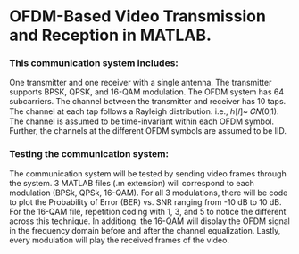 # OFDM-Based Video Transmission and Reception in MATLAB. 

### This communication system includes:
One transmitter and one receiver with a single antenna. The transmitter supports BPSK, QPSK, and 16-QAM modulation. The OFDM system has 64 subcarriers. The channel between the transmitter and receiver has 10 taps. The channel at each tap follows a Rayleigh distribution. i.e., ℎ[𝑙]~ 𝐶𝑁(0,1). The channel is assumed to be time-invariant within each OFDM symbol. Further, the channels at the different OFDM symbols are assumed to be IID.

### Testing the communication system: 
The communication system will be tested by sending video frames through the system. 3 MATLAB files (.m extension) will correspond to each modulation (BPSk, QPSk, 16-QAM). For all 3 modulations, there will be code to plot the Probability of Error (BER) vs. SNR ranging from -10 dB to 10 dB. For the 16-QAM file, repetition coding with 1, 3, and 5 to notice the different across this technique. In additiong, the 16-QAM will display the OFDM signal in the frequency domain before and after the channel equalization. Lastly, every modulation will play the received frames of the video. 




